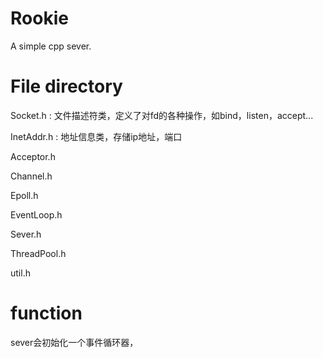 # Rookie
A simple cpp sever.

# File directory

Socket.h : 文件描述符类，定义了对fd的各种操作，如bind，listen，accept...

InetAddr.h : 地址信息类，存储ip地址，端口

Acceptor.h

Channel.h

Epoll.h

EventLoop.h

Sever.h

ThreadPool.h

util.h


# function

sever会初始化一个事件循环器，
